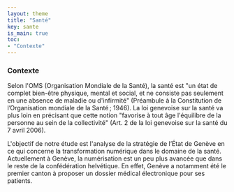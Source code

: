 ```yaml
---
layout: theme
title: "Santé"
key: sante
is_main: true
toc:
- "Contexte"
---
```


### Contexte

Selon l'OMS (Organisation Mondiale de la Santé), la santé est "un état de complet bien-être physique, mental et social, et ne consiste pas seulement en une absence de maladie ou d'infirmité" (Préambule à la Constitution de l’Organisation mondiale de la Santé ; 1946). La loi genevoise sur la santé va plus loin en précisant que cette notion "favorise à tout âge l'équilibre de la personne au sein de la collectivité" (Art. 2 de la loi genevoise sur la santé du 7 avril 2006). 

L'objectif de notre étude est l'analyse de la stratégie de l’État de Genève en ce qui concerne la transformation numérique dans le domaine de la santé. Actuellement à Genève, la numérisation est un peu plus avancée que dans le reste de la confédération helvétique. En effet, Genève a notamment été le premier canton à proposer un dossier médical électronique pour ses patients. 